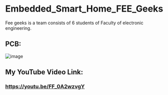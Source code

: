 # Embedded_Smart_Home_FEE_Geeks
Fee geeks is a team consists of 6 students of Faculty of electronic engineering. 
## PCB: 
![image](https://user-images.githubusercontent.com/58062859/150640301-cf5428ea-f82c-433a-80b5-7ccde8850fc1.png)
## My YouTube Video Link:
### https://youtu.be/FF_0A2wzvgY

